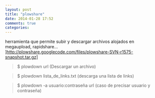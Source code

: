 ```yaml
---
layout: post
title: "plowshare"
date: 2014-01-28 17:52
comments: true
categories: 
---
```

herramienta que permite subir y descargar archivos alojados en megaupload, rapidshare... ]http://plowshare.googlecode.com/files/plowshare-SVN-r1575-snapshot.tar.gz]

>$ plowdown url (Descargar un archivo) 

>$ plowdown lista_de_links.txt (descarga una lista de links)

>$ plowdown -a usuario:contraseña url (caso de precisar usuario y contraseña)


